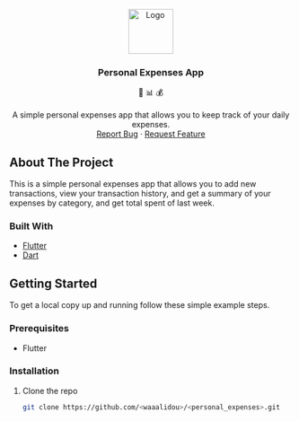 <p align="center">
  <img src="/screenshots/logo.png" alt="Logo" width="80" height="80">

  <h3 align="center">Personal Expenses App</h3>

  <p align="center">
    📝 📊 💰
    <br />
    <br />
    A simple personal expenses app that allows you to keep track of your daily expenses.
    <br />
    <a href="https://github.com/<waaalidou>/<personal_expenses>/issues">Report Bug</a>
    ·
    <a href="https://github.com/<waaalidou>/<personal_expenses>/issues">Request Feature</a>
  </p>
</p>

<!-- ABOUT THE PROJECT -->
## About The Project


This is a simple personal expenses app that allows you to add new transactions, view your transaction history, and get a summary of your expenses by category, and get total spent of last week.

### Built With

* [Flutter](https://flutter.dev/)
* [Dart](https://dart.dev/)

<!-- GETTING STARTED -->
## Getting Started

To get a local copy up and running follow these simple example steps.

### Prerequisites

* Flutter

### Installation

1. Clone the repo
   ```sh
   git clone https://github.com/<waaalidou>/<personal_expenses>.git
